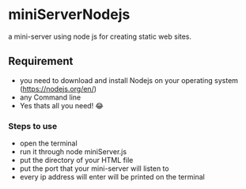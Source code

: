 # miniServerNodejs
a mini-server using node js for creating static web sites.


Requirement
----------

* you need to download and install Nodejs on your operating system   (https://nodejs.org/en/)
* any Command line
* Yes thats all you need! 😂

### Steps to use

* open the terminal
* run it through node miniServer.js
* put the directory of your HTML file
* put the port that your mini-server will listen to
* every ip address will enter will be printed on the terminal 

